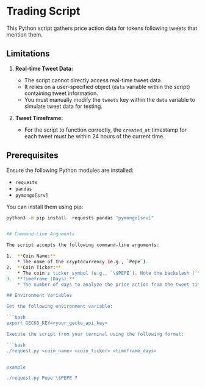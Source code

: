 # Trading Script

This Python script gathers price action data for tokens following tweets that mention them.

## Limitations

1.  **Real-time Tweet Data:**
    * The script cannot directly access real-time tweet data.
    * It relies on a user-specified object (`data` variable within the script) containing tweet information.
    * You must manually modify the `tweets` key within the `data` variable to simulate tweet data for testing.

2.  **Tweet Timeframe:**
    * For the script to function correctly, the `created_at` timestamp for each tweet must be within 24 hours of the current time.

## Prerequisites

Ensure the following Python modules are installed:

* `requests`
* `pandas`
* `pymongo[srv]`

You can install them using pip:

```bash
python3 -m pip install  requests pandas "pymongo[srv]"


## Command-Line Arguments

The script accepts the following command-line arguments:

1.  **Coin Name:**
    * The name of the cryptocurrency (e.g., `Pepe`).
2.  **Coin Ticker:**
    * The coin's ticker symbol (e.g., `\$PEPE`). Note the backslash (`\`) to escape the dollar sign (`$`) in the command line.
3.  **Timeframe (Days):**
    * The number of days to analyze the price action from the tweet time (must be a numerical value).

## Environment Variables

Set the following environment variable:

```bash
export GECKO_KEY=<your_gecko_api_key>

Execute the script from your terminal using the following format:

```bash
./request.py <coin_name> <coin_ticker> <timeframe_days>


example

./request.py Pepe \$PEPE 7

